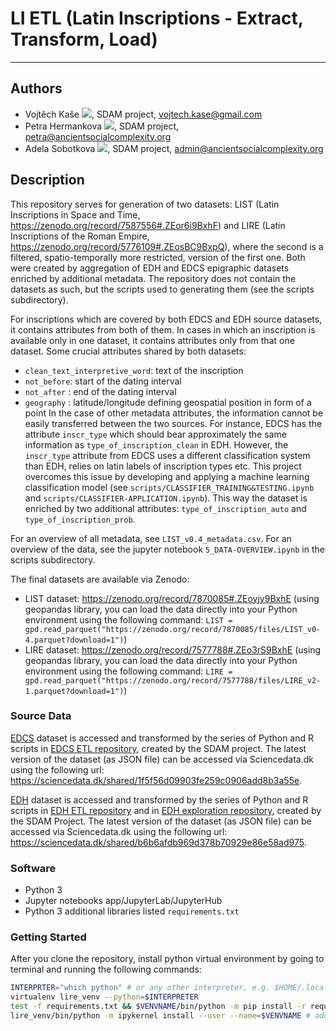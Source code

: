 # LI ETL (Latin Inscriptions - Extract, Transform, Load)

---
## Authors
* Vojtěch Kaše [![](https://orcid.org/sites/default/files/images/orcid_16x16.png)](https://orcid.org/0000-0002-6601-1605), SDAM project, vojtech.kase@gmail.com
* Petra Hermankova [![](https://orcid.org/sites/default/files/images/orcid_16x16.png)](https://orcid.org/0000-0002-6349-0540), SDAM project, petra@ancientsocialcomplexity.org
* Adela Sobotkova [![](https://orcid.org/sites/default/files/images/orcid_16x16.png)](https://orcid.org/0000-0002-4541-3963), SDAM project, admin@ancientsocialcomplexity.org


## Description

This repository serves for generation of two datasets: LIST (Latin Inscriptions in Space and Time, https://zenodo.org/record/7587556#.ZEor6i9BxhF) and LIRE (Latin Inscriptions of the Roman Empire, https://zenodo.org/record/5776109#.ZEosBC9BxpQ), where the second is a filtered, spatio-temporally more restricted, version of the first one. Both were created by aggregation of EDH and EDCS epigraphic datasets enriched by additional metadata. The repository does not contain the datasets as such, but the scripts used to generating them (see the scripts subdirectory). 

For inscriptions which are covered by both EDCS and EDH source datasets, it contains attributes from both of them. In cases in which an inscription is available only in one dataset, it contains attributes only from that one dataset. Some crucial attributes shared by both datasets:
* `clean_text_interpretive_word`: text of the inscription
* `not_before`: start of the dating interval
* `not_after` : end of the dating interval
* `geography` : latitude/longitude defining geospatial position in form of a point
In the case of other metadata attributes, the information cannot be easily transferred between the two sources. For instance, EDCS has the attribute `inscr_type` which should bear approximately the same information as `type_of_inscription_clean` in EDH. However, the `inscr_type` attribute from EDCS uses a different classification system than EDH, relies on latin labels of inscription types etc. This project overcomes this issue by developing and applying a machine learning classification model (see `scripts/CLASSIFIER_TRAINING&TESTING.ipynb` and `scripts/CLASSIFIER-APPLICATION.ipynb`). This way the dataset is enriched by two additional attributes: `type_of_inscription_auto` and `type_of_inscription_prob`.

For an overview of all metadata, see `LIST_v0.4_metadata.csv`. For an overview of the data, see the jupyter notebook `5_DATA-OVERVIEW.ipynb` in the scripts subdirectory. 

The final datasets are available via Zenodo:
* LIST dataset: https://zenodo.org/record/7870085#.ZEoyjy9BxhE (using geopandas library, you can load the data directly into your Python environment using the following command: `LIST = gpd.read_parquet("https://zenodo.org/record/7870085/files/LIST_v0-4.parquet?download=1")`)
* LIRE dataset: https://zenodo.org/record/7577788#.ZEo3rS9BxhE (using geopandas library, you can load the data directly into your Python environment using the following command: `LIRE = gpd.read_parquet("https://zenodo.org/record/7577788/files/LIRE_v2-1.parquet?download=1")`)


### Source Data
[EDCS](http://www.manfredclauss.de/) dataset is accessed and transformed by the series of Python and R scripts in [EDCS ETL repository](https://github.com/sdam-au/EDCS_ETL), created by the SDAM project. The latest version of the dataset (as JSON file) can be accessed via Sciencedata.dk  using the following url: https://sciencedata.dk/shared/1f5f56d09903fe259c0906add8b3a55e. 

[EDH]() dataset is accessed and transformed by the series of Python and R scripts in [EDH ETL repository](https://github.com/sdam-au/EDH_ETL) and in [EDH exploration repository](https://github.com/sdam-au/EDH_exploration), created by the SDAM Project. The latest version of the dataset (as JSON file) can be accessed via Sciencedata.dk using the following url: https://sciencedata.dk/shared/b6b6afdb969d378b70929e86e58ad975.

### Software
* Python 3
* Jupyter notebooks app/JupyterLab/JupyterHub
* Python 3 additional libraries listed `requirements.txt`

### Getting Started

After you clone the repository, install python virtual environment by going to terminal and running the following commands:
```bash
INTERPRTER="which python" # or any other interpreter, e.g. $HOME/.local/lib/python-3.9.7/bin/python3
virtualenv lire_venv --python=$INTERPRETER
test -f requirements.txt && $VENVNAME/bin/python -m pip install -r requirements.txt # install anything in requirements.txt
lire_venv/bin/python -m ipykernel install --user --name=$VENVNAME # add to kernels

```

